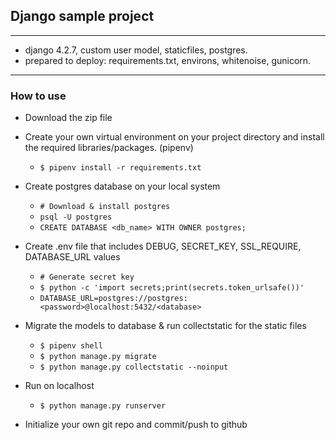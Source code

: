 ## Django sample project
---
- django 4.2.7, custom user model, staticfiles, postgres.
- prepared to deploy: requirements.txt, environs, whitenoise, gunicorn.
---

### How to use

- Download the zip file
- Create your own virtual environment on your project directory and install the required libraries/packages. (pipenv) 

  - ```$ pipenv install -r requirements.txt```

- Create postgres database on your local system

  - ``` # Download & install postgres ```
  - ``` psql -U postgres ```
  - ``` CREATE DATABASE <db_name> WITH OWNER postgres; ```

- Create .env file that includes DEBUG, SECRET_KEY, SSL_REQUIRE, DATABASE_URL values

  - ``` # Generate secret key ```
  - ``` $ python -c 'import secrets;print(secrets.token_urlsafe())' ```
  - ``` DATABASE_URL=postgres://postgres:<password>@localhost:5432/<database> ```

- Migrate the models to database & run collectstatic for the static files

  - ``` $ pipenv shell ```
  - ``` $ python manage.py migrate ```
  - ``` $ python manage.py collectstatic --noinput ```
    
- Run on localhost
  -  ``` $ python manage.py runserver ```
  
- Initialize your own git repo and commit/push to github
